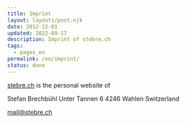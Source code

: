```yaml
---
title: Imprint
layout: layouts/post.njk
date: 2012-12-01
updated: 2022-09-17
description: Imprint of stebre.ch
tags:
  - pages_en
permalink: /en/imprint/
status: done
---
```

[stebre.ch](https://stebre.ch/en) is the personal website of

Stefan Brechbühl
Unter Tannen 6
4246 Wahlen
Switzerland

[mail@stebre.ch](mailto:mail@stebre.ch)
